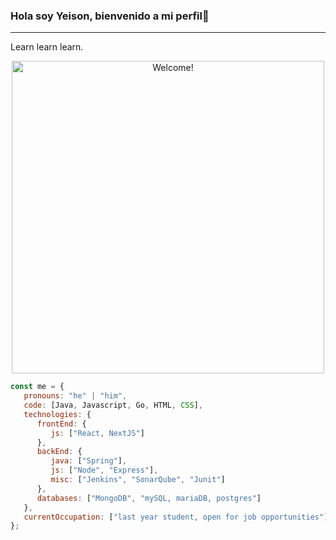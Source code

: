 ### Hola soy Yeison, bienvenido a mi perfil👋
<hr>
<p>Learn learn learn.</p>
<div align="center"><img src="https://i.imgur.com/TtrCodV.png" alt="Welcome!" width="500"/></div>

```javascript
const me = {
   pronouns: "he" | "him",
   code: [Java, Javascript, Go, HTML, CSS],
   technologies: {
      frontEnd: {
         js: ["React, NextJS"]
      },
      backEnd: {
         java: ["Spring"],
         js: ["Node", "Express"],
         misc: ["Jenkins", "SonarQube", "Junit"]
      },
      databases: ["MongoDB", "mySQL, mariaDB, postgres"]
   },
   currentOccupation: ["last year student, open for job opportunities"],
};
```
    
<!--
**Yeison07/Yeison07** is a ✨ _special_ ✨ repository because its `README.md` (this file) appears on your GitHub profile.

Here are some ideas to get you started:

- 🔭 I’m currently working on ...
- 🌱 I’m currently learning ...
- 👯 I’m looking to collaborate on ...
- 🤔 I’m looking for help with ...
- 💬 Ask me about ...
- 📫 How to reach me: ...
- 😄 Pronouns: ...
- ⚡ Fun fact: ...
-->
